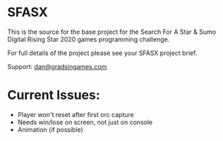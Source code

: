 # SFASX
This is the source for the base project for the Search For A Star & Sumo Digital Rising Star 2020 games programming challenge.

For full details of the project please see your SFASX project brief.

Support: [dan@gradsingames.com](mailto@dan@gradsingames.com)

# Current Issues:
- Player won't reset after first orc capture
- Needs win/lose on screen, not just on console
- Animation (if possible)
